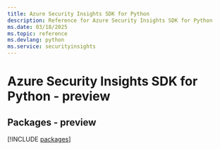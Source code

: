 ```yaml
---
title: Azure Security Insights SDK for Python
description: Reference for Azure Security Insights SDK for Python
ms.date: 03/18/2025
ms.topic: reference
ms.devlang: python
ms.service: securityinsights
---
```

# Azure Security Insights SDK for Python - preview
## Packages - preview
[!INCLUDE [packages](security-insights-index.md)]